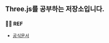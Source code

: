 ## Three.js를 공부하는 저장소입니다.

### 🙇‍♀️ REF

- [공식문서](https://threejs.org/docs/index.html#manual/en/introduction/Creating-a-scene)
